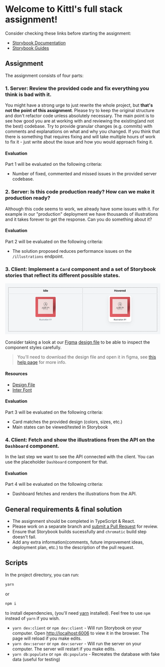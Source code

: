 # Welcome to Kittl's full stack assignment!

Consider checking these links before starting the assignment:

- [Storybook Documentation](https://storybook.js.org/docs/basics/introduction/)
- [Storybook Guides](https://www.learnstorybook.com/)

## Assignment

The assignment consists of four parts:

### 1. Server: Review the provided code and fix everything you think is bad with it.

You might have a strong urge to just rewrite the whole project, but **that's not the point of this assignment**.
Please try to keep the original structure and don't refactor code unless absolutely necessary.
The main point is to see how good you are at working with and reviewing the existing(and not the best) codebase.
Try to provide granular changes (e.g. commits) with comments and explanations on what and why you changed.
If you think that there is something that requires fixing and will take multiple hours of work to fix it - just write about the issue and how you would approach fixing it.

#### Evaluation

Part 1 will be evaluated on the following criteria:

- Number of fixed, commented and missed issues in the provided server codebase.

### 2. Server: Is this code production ready? How can we make it production ready?

Although this code seems to work, we already have some issues with it. For example in our "production" deployment we have thousands of illustrations and it takes forever to get the response. Can you do something about it?

#### Evaluation

Part 2 will be evaluated on the following criteria:

- The solution proposed reduces performance issues on the `/illustrations` endpoint.

### 3. Client: Implement a `Card` component and a set of Storybook stories that reflect its different possible states.

<img alt="image" src=".resources/assignment.png">

Consider taking a look at our [Figma](https://figma.com) [design file](.resources/assignment.fig) to be able to inspect the component styles carefully.

> You'll need to download the design file and open it in figma, see [this help page](https://help.figma.com/hc/en-us/articles/360041003114-Import-files-into-Figma#Drag_and_Drop_Files) for more info.

#### Resources

- [Design File](.resources/assignment.fig)
- [Inter Font](https://fonts.google.com/specimen/Inter) <br/>

#### Evaluation

Part 3 will be evaluated on the following criteria:

- Card matches the provided design (colors, sizes, etc.)
- Main states can be viewed/tested in Storybook

### 4. Client: Fetch and show the illustrations from the API on the `Dashboard` component.

In the last step we want to see the API connected with the client. You can use the placeholder `Dashboard` component for that.

#### Evaluation

Part 4 will be evaluated on the following criteria:

- Dashboard fetches and renders the illustrations from the API.

## General requirements & final solution

- The assignment should be completed in TypeScript & React.
- Please work on a separate branch and [submit a Pull Request](https://docs.github.com/en/pull-requests/collaborating-with-pull-requests/proposing-changes-to-your-work-with-pull-requests/creating-a-pull-request) for review.
- Ensure that Storybook builds sucessfully and `chromatic` build step doesn't fail.
- Add any extra information(comments, future improvement ideas, deployment plan, etc.) to the description of the pull request.

## Scripts

In the project directory, you can run:

```bash
yarn
```

or

```bash
npm i
```

to install dependencies, (you'll need [yarn](https://yarnpkg.com/) installed). Feel free to use `npm` instead of `yarn` if you wish.

- `yarn dev:client` or `npm dev:client` - Will run Storybook on your computer. Open [http://localhost:6006](http://localhost:6006) to view it in the browser. The page will reload if you make edits.
- `yarn dev:server` or `npm dev:server` - Will run the server on your computer. The server will restart if you make edits.
- `yarn db:populate` or `npm db:populate` - Recreates the database with fake data (useful for testing)
